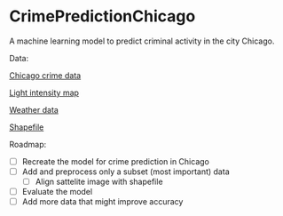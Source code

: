 # CrimePredictionChicago
A machine learning model to predict criminal activity in the city Chicago.

Data:

[Chicago crime data](https://data.cityofchicago.org/Public-Safety/Crimes-One-year-prior-to-present/x2n5-8w5q/data)

[Light intensity map](https://www.nasa.gov/sites/default/files/thumbnails/image/26247384716_9281df96cc_o.jpg)

[Weather data](https://www.visualcrossing.com/weather/weather-data-services)

[Shapefile](https://data.cityofchicago.org/Facilities-Geographic-Boundaries/Boundaries-Neighborhoods/bbvz-uum9)


Roadmap:
- [ ] Recreate the model for crime prediction in Chicago
- [ ] Add and preprocess only a subset (most important) data
    - [ ] Align sattelite image with shapefile
- [ ] Evaluate the model
- [ ] Add more data that might improve accuracy